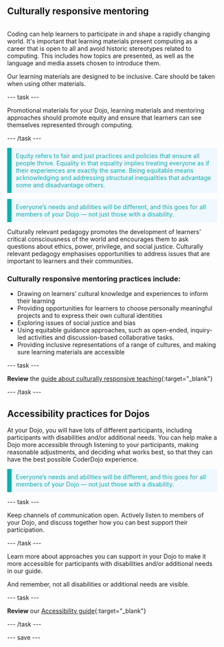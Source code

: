 ## Culturally responsive mentoring

<div style="display: flex; flex-wrap: wrap">
<div style="flex-basis: 200px; flex-grow: 1; margin-right: 15px;">
  
Coding can help learners to participate in and shape a rapidly changing world. It's important that learning materials present computing as a career that is open to all and avoid historic stereotypes related to computing. This includes how topics are presented, as well as the language and media assets chosen to introduce them. 
  
Our learning materials are designed to be inclusive. Care should be taken when using other materials.

--- task ---
  
Promotional materials for your Dojo, learning materials and mentoring approaches should promote equity and ensure that learners can see themselves represented through computing.
  
--- /task ---


<p style="border-left: solid; border-width:10px; border-color: #0faeb0; background-color: aliceblue; padding: 10px;">
<span style="color: #0faeb0">Equity refers to fair and just practices and policies that ensure all people thrive. Equality in that equality implies treating everyone as if their experiences are exactly the same. Being equitable means acknowledging and addressing structural inequalities that advantage some and disadvantage others.</p>
  
<p style="border-left: solid; border-width:10px; border-color: #0faeb0; background-color: aliceblue; padding: 10px;">
<span style="color: #0faeb0">Everyone’s needs and abilities will be different, and this goes for all members of your Dojo — not just those with a disability.</p>
  
Culturally relevant pedagogy promotes the development of learners’ critical consciousness of the world and encourages them to ask questions about ethics, power, privilege, and social justice. Culturally relevant pedagogy emphasises opportunities to address issues that are important to learners and their communities.

  
### Culturally responsive mentoring practices include:
+ Drawing on learners’ cultural knowledge and experiences to inform their learning 
+ Providing opportunities for learners to choose personally meaningful projects and to express their own cultural identities 
+ Exploring issues of social justice and bias
+ Using equitable guidance approaches, such as open-ended, inquiry-led activities and discussion-based collaborative tasks.
+ Providing inclusive representations of a range of cultures, and making sure learning materials are accessible

  
--- task ---
  
**Review** the [guide about culturally responsive teaching](https://www.raspberrypi.org/blog/culturally-relevant-computing-curriculum-guidelines-for-teachers/){:target="_blank"}
  
--- /task ---

## Accessibility practices for Dojos
At your Dojo, you will have lots of different participants, including participants with disabilities and/or additional needs. You can help make a Dojo more accessible through listening to your participants, making reasonable adjustments, and deciding what works best, so that they can have the best possible CoderDojo experience.

<p style="border-left: solid; border-width:10px; border-color: #0faeb0; background-color: aliceblue; padding: 10px;">
<span style="color: #0faeb0">Everyone’s needs and abilities will be different, and this goes for all members of your Dojo — not just those with a disability.</p>
  

--- task --- 
  
Keep channels of communication open. Actively listen to members of your Dojo, and discuss together how you can best support their participation.

--- /task ---

Learn more about approaches you can support in your Dojo to make it more accessible for participants with disabilities and/or additional needs in our guide. 
  
And remember, not all disabilities or additional needs are visible.


--- task ---  

**Review** our [Accessibility guide](https://help.coderdojo.com/cdkb/s/article/CoderDojo-Accessibility-GuidesYoeNrUEuBblQa3aFB.8nNukwlSgeR_QH21qLQJw){:target="_blank"}

--- /task ---

--- save ---

